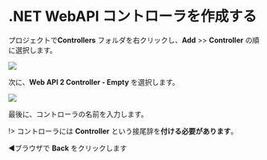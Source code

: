 # .NET WebAPI コントローラを作成する

プロジェクトで**Controllers** フォルダを右クリックし、**Add** >> **Controller** の順に選択します。

![](_media/net/new_controller.png)

次に、**Web API 2 Controller - Empty** を選択します。 

![](_media/net/new_controller_type.png) 

最後に、コントローラの名前を入力します。

!> コントローラには **Controller** という接尾辞を**付ける必要があります**。

:arrow_backward:ブラウザで **Back** をクリックします 